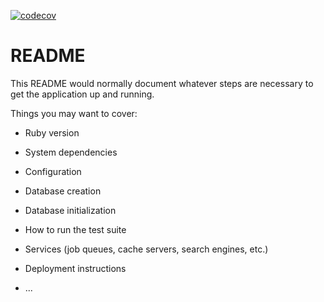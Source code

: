 [![codecov](https://codecov.io/gh/andypmw/rails-web-scraper-micro-service/branch/master/graph/badge.svg)](https://codecov.io/gh/andypmw/rails-web-scraper-micro-service)

# README

This README would normally document whatever steps are necessary to get the
application up and running.

Things you may want to cover:

* Ruby version

* System dependencies

* Configuration

* Database creation

* Database initialization

* How to run the test suite

* Services (job queues, cache servers, search engines, etc.)

* Deployment instructions

* ...
